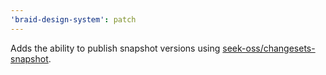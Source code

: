 ```yaml
---
'braid-design-system': patch
---
```


Adds the ability to publish snapshot versions using [seek-oss/changesets-snapshot](https://github.com/seek-oss/changesets-snapshot).
